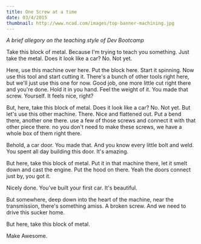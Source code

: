 ```yaml
---
title: One Screw at a time
date: 03/4/2015
thumbnail: http://www.ncad.com/images/top-banner-machining.jpg
---
```


_A brief allegory on the teaching style of Dev Bootcamp_

Take this block of metal. Because I'm trying to teach you something. Just take the metal. Does it look like a car? No. Not yet.

  Here, use this machine over here. Put the block here. Start it spinning. Now use this tool and start cutting it. There's a bunch of other tools right here, but we'll just use this one for now. Good job, one more little cut right there and you're done. Hold it in you hand. Feel the weight of it. You made that screw. Yourself. It feels nice, right?

  But, here, take this block of metal. Does it look like a car? No. Not yet. But let's use this other machine. There. Nice and flattened out. Put a bend there, another one there. use a few of those screws and connect it with that other piece there. no you don't need to make these screws, we have a whole box of them right there.

  Behold, a car door. You made that. And you know every little bolt and weld. You spent all day building this door. It's amazing.

  But here, take this block of metal. Put it in that machine there, let it smelt down and cast the engine. Put the hood on there. Yeah the doors connect just by, you got it.

  Nicely done. You've built your first car. It's beautiful.

  But somewhere, deep down into the heart of the machine, near the transmission, there's something amiss. A broken screw. And we need to drive this sucker home.

  But here, take this block of metal.

  Make Awesome.
